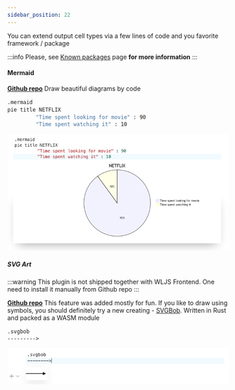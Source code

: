 ```yaml
---
sidebar_position: 22
---
```

You can extend output cell types via a few lines of code and you favorite framework / package

:::info
Please, see [Known packages](../Development/Plugins/Known%20packages.md) page __for more information__
:::

#### Mermaid
__[Github repo](https://github.com/JerryI/wljs-mermaid-support)__
Draw beautiful diagrams by code 
```bash
.mermaid
pie title NETFLIX
         "Time spent looking for movie" : 90
         "Time spent watching it" : 10
```

![](../../../imgs/Screenshot%202023-03-31%20at%2016.01.28.png)

##### SVG Art

:::warning
This plugin is not shipped together with WLJS Frontend. One need to install it manually from Github repo
:::

__[Github repo](https://github.com/JerryI/wljs-svgbob-support)__
This feature was added mostly for fun. If you like to draw using symbols, you should definitely try a new creating - [SVGBob](https://github.com/ivanceras/svgbob). Written in Rust and packed as a WASM module

```shell
.svgbob
--------->
```

![](../../../imgs/Screenshot%202023-03-31%20at%2015.59.37.png)

